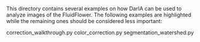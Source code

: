 This directory contains several examples on how DarIA can be used to
analyze images of the FluidFlower. The following examples are highlighted
while the remaining ones should be considered less important:

correction_walkthrough.py
color_correction.py
segmentation_watershed.py
